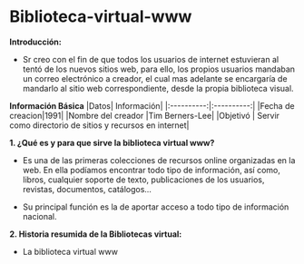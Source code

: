 # Biblioteca-virtual-www

**Introducción:**

- Sr creo con el fin de que todos los usuarios de internet estuvieran al tentó de los nuevos sitios web, para ello, los propios usuarios mandaban un correo electrónico a creador, el cual mas adelante se encargaría de mandarlo al sitio web correspondiente, desde la propia biblioteca visual.

**Información Básica**
|Datos| Información|
|:----------:|:----------:|
|Fecha de creacion|1991|
|Nombre del creador |Tim Berners-Lee|
|Objetivó | Servir como directorio de sitios y recursos en internet|

**1. ¿Qué es y para que sirve la biblioteca virtual www?**

- Es una de las primeras colecciones de recursos online organizadas en la web. En ella podíamos encontrar todo tipo de información, así como, libros, cualquier soporte de texto, publicaciones de los usuarios, revistas, documentos, catálogos...

- Su principal función es la de aportar acceso a todo tipo de información nacional.

**2. Historia resumida de la Bibliotecas virtual:**

- La biblioteca virtual www

